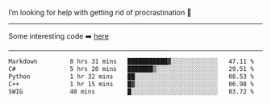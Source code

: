 I’m looking for help with getting rid of procrastination 🤔

-----

Some interesting code :arrow_right: [here](https://github.com/zhen8838/playground)

-----

<!--START_SECTION:waka-->

```txt
Markdown         8 hrs 31 mins   ███████████▓░░░░░░░░░░░░░   47.11 %
C#               5 hrs 20 mins   ███████▒░░░░░░░░░░░░░░░░░   29.51 %
Python           1 hr 32 mins    ██░░░░░░░░░░░░░░░░░░░░░░░   08.53 %
C++              1 hr 15 mins    █▓░░░░░░░░░░░░░░░░░░░░░░░   06.98 %
SWIG             40 mins         █░░░░░░░░░░░░░░░░░░░░░░░░   03.72 %
```

<!--END_SECTION:waka-->

<!--
**zhen8838/zhen8838** is a ✨ _special_ ✨ repository because its `README.md` (this file) appears on your GitHub profile.

Here are some ideas to get you started:

- 🔭 I’m currently working on ...
- 🌱 I’m currently learning ...
- 👯 I’m looking to collaborate on ...
 ...
- 💬 Ask me about ...
- 📫 How to reach me: ...
- 😄 Pronouns: ...
- ⚡ Fun fact: ...
-->
